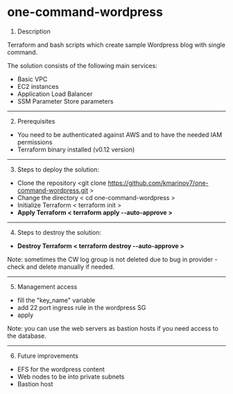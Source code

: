 # one-command-wordpress
1. Description

  Terraform and bash scripts which create sample Wordpress blog with single command.
  
  The solution consists of the following main services:
  - Basic VPC
  - EC2 instances
  - Application Load Balancer
  - SSM Parameter Store parameters

---

2. Prerequisites

* You need to be authenticated against AWS and to have the needed IAM permissions
* Terraform binary installed (v0.12 version)

---

3. Steps to deploy the solution:

- Clone the repository <git clone https://github.com/kmarinov7/one-command-wordpress.git >
- Change the directory < cd one-command-wordpress >
- Initialize Terraform < terraform init >
- **Apply Terraform < terraform apply --auto-approve >**

---

4. Steps to destroy the solution:

- **Destroy Terraform < terraform destroy --auto-approve >** 

Note: sometimes the CW log group is not deleted due to bug in provider - check and delete manually if needed.

---

5. Management access
- fill the "key_name" variable
- add 22 port ingress rule in the wordpress SG
- apply

Note: you can use the web servers as bastion hosts if you need access to the database.

---

6. Future improvements
- EFS for the wordpress content
- Web nodes to be into private subnets
- Bastion host
